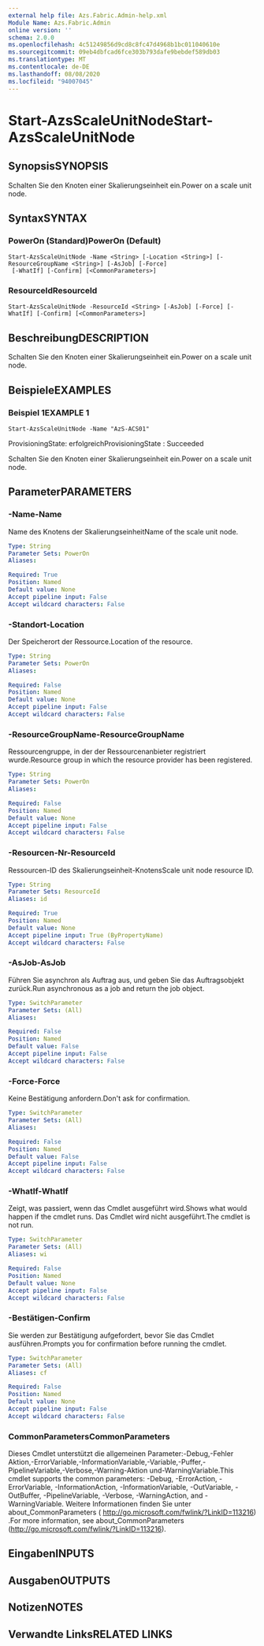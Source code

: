 ```yaml
---
external help file: Azs.Fabric.Admin-help.xml
Module Name: Azs.Fabric.Admin
online version: ''
schema: 2.0.0
ms.openlocfilehash: 4c51249856d9cd8c8fc47d4968b1bc011040610e
ms.sourcegitcommit: 09eb4dbfcad6fce303b793dafe9bebdef589db03
ms.translationtype: MT
ms.contentlocale: de-DE
ms.lasthandoff: 08/08/2020
ms.locfileid: "94007045"
---
```

# <span data-ttu-id="83d0e-101">Start-AzsScaleUnitNode</span><span class="sxs-lookup"><span data-stu-id="83d0e-101">Start-AzsScaleUnitNode</span></span>

## <span data-ttu-id="83d0e-102">Synopsis</span><span class="sxs-lookup"><span data-stu-id="83d0e-102">SYNOPSIS</span></span>
<span data-ttu-id="83d0e-103">Schalten Sie den Knoten einer Skalierungseinheit ein.</span><span class="sxs-lookup"><span data-stu-id="83d0e-103">Power on a scale unit node.</span></span>

## <span data-ttu-id="83d0e-104">Syntax</span><span class="sxs-lookup"><span data-stu-id="83d0e-104">SYNTAX</span></span>

### <span data-ttu-id="83d0e-105">PowerOn (Standard)</span><span class="sxs-lookup"><span data-stu-id="83d0e-105">PowerOn (Default)</span></span>
```
Start-AzsScaleUnitNode -Name <String> [-Location <String>] [-ResourceGroupName <String>] [-AsJob] [-Force]
 [-WhatIf] [-Confirm] [<CommonParameters>]
```

### <span data-ttu-id="83d0e-106">ResourceId</span><span class="sxs-lookup"><span data-stu-id="83d0e-106">ResourceId</span></span>
```
Start-AzsScaleUnitNode -ResourceId <String> [-AsJob] [-Force] [-WhatIf] [-Confirm] [<CommonParameters>]
```

## <span data-ttu-id="83d0e-107">Beschreibung</span><span class="sxs-lookup"><span data-stu-id="83d0e-107">DESCRIPTION</span></span>
<span data-ttu-id="83d0e-108">Schalten Sie den Knoten einer Skalierungseinheit ein.</span><span class="sxs-lookup"><span data-stu-id="83d0e-108">Power on a scale unit node.</span></span>

## <span data-ttu-id="83d0e-109">Beispiele</span><span class="sxs-lookup"><span data-stu-id="83d0e-109">EXAMPLES</span></span>

### <span data-ttu-id="83d0e-110">Beispiel 1</span><span class="sxs-lookup"><span data-stu-id="83d0e-110">EXAMPLE 1</span></span>
```
Start-AzsScaleUnitNode -Name "AzS-ACS01"
```

<span data-ttu-id="83d0e-111">ProvisioningState: erfolgreich</span><span class="sxs-lookup"><span data-stu-id="83d0e-111">ProvisioningState : Succeeded</span></span>

<span data-ttu-id="83d0e-112">Schalten Sie den Knoten einer Skalierungseinheit ein.</span><span class="sxs-lookup"><span data-stu-id="83d0e-112">Power on a scale unit node.</span></span>

## <span data-ttu-id="83d0e-113">Parameter</span><span class="sxs-lookup"><span data-stu-id="83d0e-113">PARAMETERS</span></span>

### <span data-ttu-id="83d0e-114">-Name</span><span class="sxs-lookup"><span data-stu-id="83d0e-114">-Name</span></span>
<span data-ttu-id="83d0e-115">Name des Knotens der Skalierungseinheit</span><span class="sxs-lookup"><span data-stu-id="83d0e-115">Name of the scale unit node.</span></span>

```yaml
Type: String
Parameter Sets: PowerOn
Aliases:

Required: True
Position: Named
Default value: None
Accept pipeline input: False
Accept wildcard characters: False
```

### <span data-ttu-id="83d0e-116">-Standort</span><span class="sxs-lookup"><span data-stu-id="83d0e-116">-Location</span></span>
<span data-ttu-id="83d0e-117">Der Speicherort der Ressource.</span><span class="sxs-lookup"><span data-stu-id="83d0e-117">Location of the resource.</span></span>

```yaml
Type: String
Parameter Sets: PowerOn
Aliases:

Required: False
Position: Named
Default value: None
Accept pipeline input: False
Accept wildcard characters: False
```

### <span data-ttu-id="83d0e-118">-ResourceGroupName</span><span class="sxs-lookup"><span data-stu-id="83d0e-118">-ResourceGroupName</span></span>
<span data-ttu-id="83d0e-119">Ressourcengruppe, in der der Ressourcenanbieter registriert wurde.</span><span class="sxs-lookup"><span data-stu-id="83d0e-119">Resource group in which the resource provider has been registered.</span></span>

```yaml
Type: String
Parameter Sets: PowerOn
Aliases:

Required: False
Position: Named
Default value: None
Accept pipeline input: False
Accept wildcard characters: False
```

### <span data-ttu-id="83d0e-120">-Resourcen-Nr</span><span class="sxs-lookup"><span data-stu-id="83d0e-120">-ResourceId</span></span>
<span data-ttu-id="83d0e-121">Ressourcen-ID des Skalierungseinheit-Knotens</span><span class="sxs-lookup"><span data-stu-id="83d0e-121">Scale unit node resource ID.</span></span>

```yaml
Type: String
Parameter Sets: ResourceId
Aliases: id

Required: True
Position: Named
Default value: None
Accept pipeline input: True (ByPropertyName)
Accept wildcard characters: False
```

### <span data-ttu-id="83d0e-122">-AsJob</span><span class="sxs-lookup"><span data-stu-id="83d0e-122">-AsJob</span></span>
<span data-ttu-id="83d0e-123">Führen Sie asynchron als Auftrag aus, und geben Sie das Auftragsobjekt zurück.</span><span class="sxs-lookup"><span data-stu-id="83d0e-123">Run asynchronous as a job and return the job object.</span></span>

```yaml
Type: SwitchParameter
Parameter Sets: (All)
Aliases:

Required: False
Position: Named
Default value: False
Accept pipeline input: False
Accept wildcard characters: False
```

### <span data-ttu-id="83d0e-124">-Force</span><span class="sxs-lookup"><span data-stu-id="83d0e-124">-Force</span></span>
<span data-ttu-id="83d0e-125">Keine Bestätigung anfordern.</span><span class="sxs-lookup"><span data-stu-id="83d0e-125">Don't ask for confirmation.</span></span>

```yaml
Type: SwitchParameter
Parameter Sets: (All)
Aliases:

Required: False
Position: Named
Default value: False
Accept pipeline input: False
Accept wildcard characters: False
```

### <span data-ttu-id="83d0e-126">-WhatIf</span><span class="sxs-lookup"><span data-stu-id="83d0e-126">-WhatIf</span></span>
<span data-ttu-id="83d0e-127">Zeigt, was passiert, wenn das Cmdlet ausgeführt wird.</span><span class="sxs-lookup"><span data-stu-id="83d0e-127">Shows what would happen if the cmdlet runs.</span></span>
<span data-ttu-id="83d0e-128">Das Cmdlet wird nicht ausgeführt.</span><span class="sxs-lookup"><span data-stu-id="83d0e-128">The cmdlet is not run.</span></span>

```yaml
Type: SwitchParameter
Parameter Sets: (All)
Aliases: wi

Required: False
Position: Named
Default value: None
Accept pipeline input: False
Accept wildcard characters: False
```

### <span data-ttu-id="83d0e-129">-Bestätigen</span><span class="sxs-lookup"><span data-stu-id="83d0e-129">-Confirm</span></span>
<span data-ttu-id="83d0e-130">Sie werden zur Bestätigung aufgefordert, bevor Sie das Cmdlet ausführen.</span><span class="sxs-lookup"><span data-stu-id="83d0e-130">Prompts you for confirmation before running the cmdlet.</span></span>

```yaml
Type: SwitchParameter
Parameter Sets: (All)
Aliases: cf

Required: False
Position: Named
Default value: None
Accept pipeline input: False
Accept wildcard characters: False
```

### <span data-ttu-id="83d0e-131">CommonParameters</span><span class="sxs-lookup"><span data-stu-id="83d0e-131">CommonParameters</span></span>
<span data-ttu-id="83d0e-132">Dieses Cmdlet unterstützt die allgemeinen Parameter:-Debug,-Fehler Aktion,-ErrorVariable,-InformationVariable,-Variable,-Puffer,-PipelineVariable,-Verbose,-Warning-Aktion und-WarningVariable.</span><span class="sxs-lookup"><span data-stu-id="83d0e-132">This cmdlet supports the common parameters: -Debug, -ErrorAction, -ErrorVariable, -InformationAction, -InformationVariable, -OutVariable, -OutBuffer, -PipelineVariable, -Verbose, -WarningAction, and -WarningVariable.</span></span> <span data-ttu-id="83d0e-133">Weitere Informationen finden Sie unter about_CommonParameters ( http://go.microsoft.com/fwlink/?LinkID=113216) .</span><span class="sxs-lookup"><span data-stu-id="83d0e-133">For more information, see about_CommonParameters (http://go.microsoft.com/fwlink/?LinkID=113216).</span></span>

## <span data-ttu-id="83d0e-134">Eingaben</span><span class="sxs-lookup"><span data-stu-id="83d0e-134">INPUTS</span></span>

## <span data-ttu-id="83d0e-135">Ausgaben</span><span class="sxs-lookup"><span data-stu-id="83d0e-135">OUTPUTS</span></span>

## <span data-ttu-id="83d0e-136">Notizen</span><span class="sxs-lookup"><span data-stu-id="83d0e-136">NOTES</span></span>

## <span data-ttu-id="83d0e-137">Verwandte Links</span><span class="sxs-lookup"><span data-stu-id="83d0e-137">RELATED LINKS</span></span>

